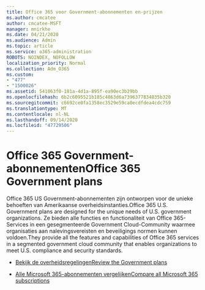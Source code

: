 ```yaml
---
title: Office 365 voor Government-abonnementen en-prijzen
ms.author: cmcatee
author: cmcatee-MSFT
manager: mnirkhe
ms.date: 04/21/2020
ms.audience: Admin
ms.topic: article
ms.service: o365-administration
ROBOTS: NOINDEX, NOFOLLOW
localization_priority: Normal
ms.collection: Adm_O365
ms.custom:
- "477"
- "1500026"
ms.assetid: 541063f0-181a-4d1a-895f-ea90ec3b29bb
ms.openlocfilehash: 6b2c6095521b185c4863d6a7396377834835b320
ms.sourcegitcommit: c6692ce0fa1358ec3529e59ca0ecdfdea4cdc759
ms.translationtype: MT
ms.contentlocale: nl-NL
ms.lasthandoff: 09/14/2020
ms.locfileid: "47729506"
---
```

# <a name="office-365-government-plans"></a><span data-ttu-id="665f2-102">Office 365 Government-abonnementen</span><span class="sxs-lookup"><span data-stu-id="665f2-102">Office 365 Government plans</span></span>

<span data-ttu-id="665f2-103">Office 365 US Government-abonnementen zijn ontworpen voor de unieke behoeften van Amerikaanse overheidsinstanties.</span><span class="sxs-lookup"><span data-stu-id="665f2-103">Office 365 U.S. Government plans are designed for the unique needs of U.S. government organizations.</span></span> <span data-ttu-id="665f2-104">Ze bieden alle functies en functionaliteit van Office 365-Services in een gesegmenteerde Government Cloud-Community waarmee organisaties aan nalevingsvereisten en beveiligings normen kunnen voldoen.</span><span class="sxs-lookup"><span data-stu-id="665f2-104">They provide all the features and capabilities of Office 365 services in a segmented government cloud community that enables organizations to meet U.S. compliance and security standards.</span></span>
  
- [<span data-ttu-id="665f2-105">Bekijk de overheidsregelingen</span><span class="sxs-lookup"><span data-stu-id="665f2-105">Review the Government plans</span></span>](https://products.office.com/government/compare-office-365-government-plans)

- [<span data-ttu-id="665f2-106">Alle Microsoft 365-abonnementen vergelijken</span><span class="sxs-lookup"><span data-stu-id="665f2-106">Compare all Microsoft 365 subscriptions</span></span>](https://products.office.com/business/compare-more-office-365-for-business-plans)